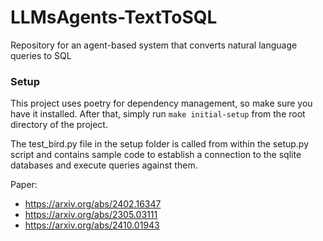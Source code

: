 # LLMsAgents-TextToSQL
Repository for an agent-based system that converts natural language queries to SQL

### Setup
This project uses poetry for dependency management, so make sure you have it installed. After that, simply run `make initial-setup` from the root directory of the project.

The test_bird.py file in the setup folder is called from within the setup.py script and contains sample code to establish a connection to the sqlite databases and execute queries against them.

Paper:

- https://arxiv.org/abs/2402.16347
- https://arxiv.org/abs/2305.03111
- https://arxiv.org/abs/2410.01943